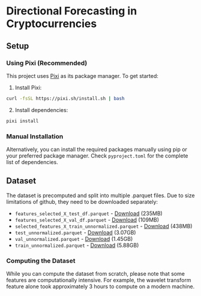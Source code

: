 # Directional Forecasting in Cryptocurrencies

## Setup

### Using Pixi (Recommended)
This project uses [Pixi](https://pixi.sh/) as its package manager. To get started:

1. Install Pixi:
```bash
curl -fsSL https://pixi.sh/install.sh | bash
```

2. Install dependencies:
```bash
pixi install
```

### Manual Installation
Alternatively, you can install the required packages manually using pip or your preferred package manager. Check `pyproject.toml` for the complete list of dependencies.

## Dataset

The dataset is precomputed and split into multiple .parquet files. Due to size limitations of github, they need to be downloaded separately:

- `features_selected_X_test_df.parquet` - [Download](https://r2.remi.boo/dreamers-directional-forecasting-in-cryptocurrencies/features_selected_X_test_df.parquet) (235MB)
- `features_selected_X_val_df.parquet` - [Download](https://r2.remi.boo/dreamers-directional-forecasting-in-cryptocurrencies/features_selected_X_val_df.parquet) (109MB)
- `selected_features_X_train_unnormalized.parquet` - [Download](https://r2.remi.boo/dreamers-directional-forecasting-in-cryptocurrencies/selected_features_X_train_unnormalized.parquet) (438MB)
- `test_unnormalized.parquet` - [Download](https://r2.remi.boo/dreamers-directional-forecasting-in-cryptocurrencies/test_unnormalized.parquet) (3.07GB)
- `val_unnormalized.parquet` - [Download](https://r2.remi.boo/dreamers-directional-forecasting-in-cryptocurrencies/val_unnormalized.parquet) (1.45GB)
- `train_unnormalized.parquet` - [Download](https://r2.remi.boo/dreamers-directional-forecasting-in-cryptocurrencies/train_unnormalized.parquet) (5.88GB)

### Computing the Dataset
While you can compute the dataset from scratch, please note that some features are computationally intensive. For example, the wavelet transform feature alone took approximately 3 hours to compute on a modern machine.

